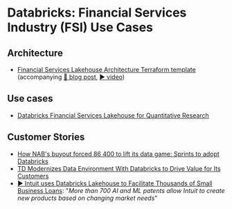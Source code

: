 # Databricks: Financial Services Industry (FSI) Use Cases

## Architecture
- [Financial Services Lakehouse Architecture Terraform template](https://github.com/databricks/fs-lakehouse) (accompanying [📄 blog post](https://databricks.com/blog/2022/06/22/lakehouse-for-financial-services-blueprints.html), [▶️ video](https://www.youtube.com/watch?v=PogOrfq6KOc))

## Use cases
- [Databricks Financial Services Lakehouse for Quantitative Research](https://www.databricks.com/blog/2022/10/21/databricks-financial-services-lakehouse-quantitative-research.html)

## Customer Stories
- [How NAB's buyout forced 86 400 to lift its data game: Sprints to adopt Databricks](https://www.itnews.com.au/news/how-nabs-buyout-forced-86-400-to-lift-its-data-game-577888)
- [TD Modernizes Data Environment With Databricks to Drive Value for Its Customers](https://databricks.com/blog/2022/05/20/td-modernizes-data-environment-databricks.html)
- [▶️ Intuit uses Databricks Lakehouse to Facilitate Thousands of Small Business Loans](https://www.youtube.com/watch?v=kMVMt7tZ6wo&t=4s): "_More than 700 AI and ML patents allow Intuit to create new products based on changing market needs_"
